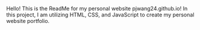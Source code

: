 Hello! This is the ReadMe for my personal website pjwang24.github.io! In this project, I am utilizing HTML, CSS, and JavaScript to create my personal website portfolio.
